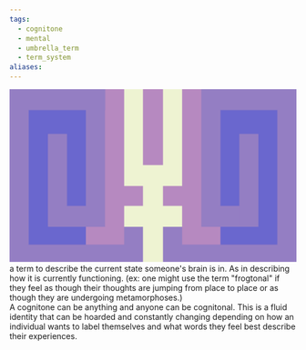 ```yaml
---
tags:
  - cognitone
  - mental
  - umbrella_term
  - term_system
aliases: 
---
```

![cognitone.png](../../images/cognitone.png)  
a term to describe the current state someone's brain is in. As in describing how it is currently functioning. (ex: one might use the term "frogtonal" if they feel as though their thoughts are jumping from place to place or as though they are undergoing metamorphoses.)   
A cognitone can be anything and anyone can be cognitonal. This is a fluid identity that can be hoarded and constantly changing depending on how an individual wants to label themselves and what words they feel best describe their experiences.
